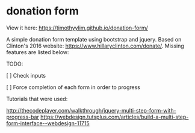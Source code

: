 # donation form

View it here: https://timothyylim.github.io/donation-form/

A simple donation form template using bootstrap and jquery. Based on Clinton's 2016 website: https://www.hillaryclinton.com/donate/. Missing features are listed below:

TODO:

[ ] Check inputs

[ ] Force completion of each form in order to progress

Tutorials that were used:

http://thecodeplayer.com/walkthrough/jquery-multi-step-form-with-progress-bar
https://webdesign.tutsplus.com/articles/build-a-multi-step-form-interface--webdesign-11715
